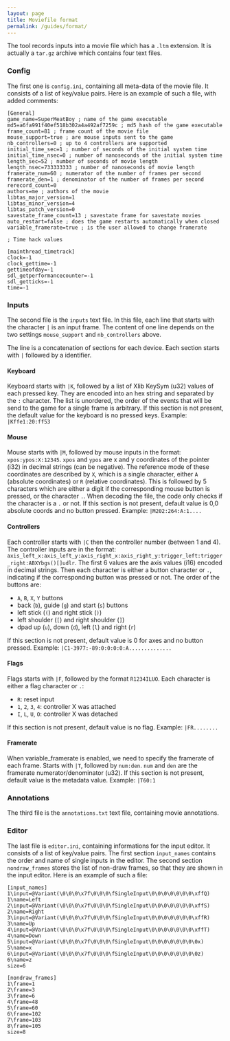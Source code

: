 ```yaml
---
layout: page
title: Moviefile format
permalink: /guides/format/
---
```


The tool records inputs into a movie file which has a `.ltm` extension. It is actually a `tar.gz` archive which contains four text files.

### Config

The first one is `config.ini`, containing all meta-data of the movie file. It consists of a list of key/value pairs. Here is an example of such a file, with added comments:

    [General]
    game_name=SuperMeatBoy ; name of the game executable
    md5=a6fa991f40ef518b302a4a492af7259c ; md5 hash of the game executable
    frame_count=81 ; frame count of the movie file
    mouse_support=true ; are mouse inputs sent to the game
    nb_controllers=0 ; up to 4 controllers are supported
    initial_time_sec=1 ; number of seconds of the initial system time
    initial_time_nsec=0 ; number of nanoseconds of the initial system time
    length_sec=52 ; number of seconds of movie length
    length_nsec=733333333 ; number of nanoseconds of movie length
    framerate_num=60 ; numerator of the number of frames per second
    framerate_den=1 ; denominator of the number of frames per second
    rerecord_count=0
    authors=me ; authors of the movie
    libtas_major_version=1
    libtas_minor_version=4
    libtas_patch_version=0
    savestate_frame_count=13 ; savestate frame for savestate movies
    auto_restart=false ; does the game restarts automatically when closed
    variable_framerate=true ; is the user allowed to change framerate

    ; Time hack values

    [mainthread_timetrack]
    clock=-1
    clock_gettime=-1
    gettimeofday=-1
    sdl_getperformancecounter=-1
    sdl_getticks=-1
    time=-1

### Inputs

The second file is the `inputs` text file. In this file, each line that starts with the character `|` is an input frame.
The content of one line depends on the two settings `mouse_support` and `nb_controllers` above.

The line is a concatenation of sections for each device. Each section starts with `|` followed by a identifier.

#### Keyboard

Keyboard starts with `|K`, followed by a list of Xlib KeySym (u32) values of each pressed key. They are encoded into an hex string and separated by the `:` character. The list is unordered, the order of the events that will be send to the game for a single frame is arbitrary. If this section is not present, the default value for the keyboard is no pressed keys. Example: `|Kffe1:20:ff53` 

#### Mouse

Mouse starts with `|M`, followed by mouse inputs in the format: `xpos:ypos:X:12345`. `xpos` and `ypos` are x and y coordinates of the pointer (i32) in decimal strings (can be negative). The reference mode of these coordinates are described by `X`, which is a single character, either `A` (absolute coordinates) or `R` (relative coordinates). This is followed by 5 characters which are either a digit if the corresponding mouse button is pressed, or the character `.`. When decoding the file, the code only checks if the character is a `.` or not. If this section is not present, default value is 0,0 absolute coords and no button pressed. Example: `|M202:264:A:1....`

#### Controllers

Each controller starts with `|C` then the controller number (between 1 and 4). The controller inputs are in the format: `axis_left_x:axis_left_y:axis_right_x:axis_right_y:trigger_left:trigger_right:ABXYbgs()[]udlr`. The first 6 values are the axis values (i16) encoded in decimal strings. Then each character is either a button character or `.`, indicating if the corresponding button was pressed or not. The order of the buttons are:
* `A`, `B`, `X`, `Y` buttons
* back (`b`), guide (`g`) and start (`s`) buttons
* left stick (`(`) and right stick (`)`)
* left shoulder (`[`) and right shoulder (`]`)
* dpad up (`u`), down (`d`), left (`l`) and right (`r`)

If this section is not present, default value is 0 for axes and no button pressed. Example: `|C1-3977:-89:0:0:0:0:A..............`

#### Flags

Flags starts with `|F`, followed by the format `R1234ILUO`. Each character is either a flag character or `.`:
* `R`: reset input
* `1`, `2`, `3`, `4`: controller X was attached
* `I`, `L`, `U`, `O`: controller X was detached

If this section is not present, default value is no flag. Example: `|FR........`

#### Framerate

When variable_framerate is enabled, we need to specify the framerate of each frame. Starts with `|T`, followed by `num:den`. `num` and `den` are the framerate numerator/denominator (u32). If this section is not present, default value is the metadata value. Example: `|T60:1`

### Annotations

The third file is the `annotations.txt` text file, containing movie annotations.

### Editor

The last file is `editor.ini`, containing informations for the input editor. It consists of a list of key/value pairs. The first section `input_names` contains the order and name of single inputs in the editor. The second section `nondraw_frames` stores the list of non-draw frames, so that they are shown in the input editor. Here is an example of such a file:

    [input_names]
    1\input=@Variant(\0\0\0\x7f\0\0\0\fSingleInput\0\0\0\0\0\0\0\xffQ)
    1\name=Left
    2\input=@Variant(\0\0\0\x7f\0\0\0\fSingleInput\0\0\0\0\0\0\0\xffS)
    2\name=Right
    3\input=@Variant(\0\0\0\x7f\0\0\0\fSingleInput\0\0\0\0\0\0\0\xffR)
    3\name=Up
    4\input=@Variant(\0\0\0\x7f\0\0\0\fSingleInput\0\0\0\0\0\0\0\xffT)
    4\name=Down
    5\input=@Variant(\0\0\0\x7f\0\0\0\fSingleInput\0\0\0\0\0\0\0\0x)
    5\name=x
    6\input=@Variant(\0\0\0\x7f\0\0\0\fSingleInput\0\0\0\0\0\0\0\0z)
    6\name=z
    size=6

    [nondraw_frames]
    1\frame=1
    2\frame=3
    3\frame=6
    4\frame=48
    5\frame=60
    6\frame=102
    7\frame=103
    8\frame=105
    size=8
